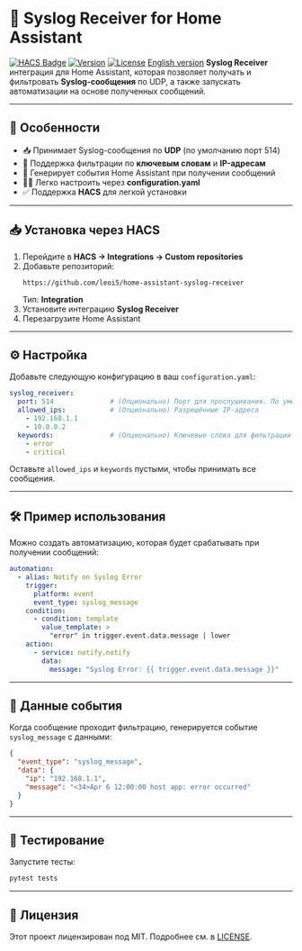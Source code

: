 
# 📡 Syslog Receiver for Home Assistant

[![HACS Badge](https://img.shields.io/badge/HACS-Custom-orange.svg?style=flat-square)](https://hacs.xyz/)
[![Version](https://img.shields.io/github/v/release/leoi5/home-assistant-syslog-receiver?style=flat-square)](https://github.com/leoi5/home-assistant-syslog-receiver/releases)
[![License](https://img.shields.io/github/license/leoi5/home-assistant-syslog-receiver?style=flat-square)](LICENSE)
[English version](README_en.md)
**Syslog Receiver** интеграция для Home Assistant, которая позволяет получать и фильтровать **Syslog-сообщения** по UDP, а также запускать автоматизации на основе полученных сообщений.

---

## 🔧 Особенности

- 📥 Принимает Syslog-сообщения по **UDP** (по умолчанию порт 514)
- 📝 Поддержка фильтрации по **ключевым словам** и **IP-адресам**
- 🔔 Генерирует события Home Assistant при получении сообщений
- 🧑‍💻 Легко настроить через **configuration.yaml**
- ✅ Поддержка **HACS** для легкой установки

---

## 📥 Установка через HACS

1. Перейдите в **HACS → Integrations → Custom repositories**
2. Добавьте репозиторий:
   ```
   https://github.com/leoi5/home-assistant-syslog-receiver
   ```
   Тип: **Integration**
3. Установите интеграцию **Syslog Receiver**
4. Перезагрузите Home Assistant

---

## ⚙️ Настройка

Добавьте следующую конфигурацию в ваш `configuration.yaml`:

```yaml
syslog_receiver:
  port: 514              # (Опционально) Порт для прослушивания. По умолчанию: 514
  allowed_ips:           # (Опционально) Разрешённые IP-адреса
    - 192.168.1.1
    - 10.0.0.2
  keywords:              # (Опционально) Ключевые слова для фильтрации
    - error
    - critical
```

Оставьте `allowed_ips` и `keywords` пустыми, чтобы принимать все сообщения.

---

## 🛠️ Пример использования

Можно создать автоматизацию, которая будет срабатывать при получении сообщений:

```yaml
automation:
  - alias: Notify on Syslog Error
    trigger:
      platform: event
      event_type: syslog_message
    condition:
      - condition: template
        value_template: >
          "error" in trigger.event.data.message | lower
    action:
      - service: notify.notify
        data:
          message: "Syslog Error: {{ trigger.event.data.message }}"
```

---

## 📡 Данные события

Когда сообщение проходит фильтрацию, генерируется событие `syslog_message` с данными:

```json
{
  "event_type": "syslog_message",
  "data": {
    "ip": "192.168.1.1",
    "message": "<34>Apr 6 12:00:00 host app: error occurred"
  }
}
```

---

## 🧪 Тестирование

Запустите тесты:

```bash
pytest tests
```

---

## 📄 Лицензия

Этот проект лицензирован под MIT. Подробнее см. в [LICENSE](LICENSE).
